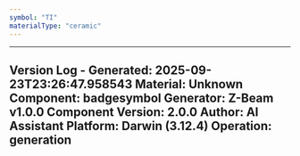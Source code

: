 ```yaml
---
symbol: "TI"
materialType: "ceramic"
---
```


---
Version Log - Generated: 2025-09-23T23:26:47.958543
Material: Unknown
Component: badgesymbol
Generator: Z-Beam v1.0.0
Component Version: 2.0.0
Author: AI Assistant
Platform: Darwin (3.12.4)
Operation: generation
---